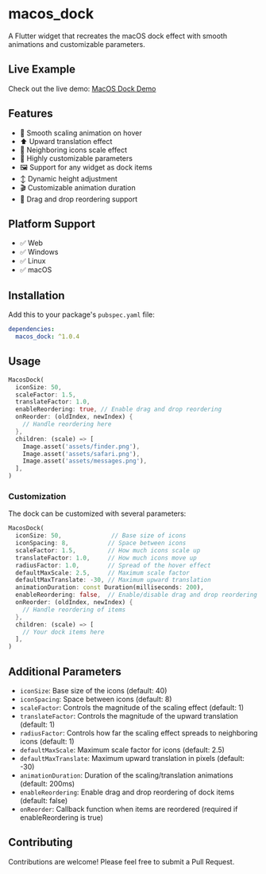 <!--
This README describes the package. If you publish this package to pub.dev,
this README's contents appear on the landing page for your package.

For information about how to write a good package README, see the guide for
[writing package pages](https://dart.dev/tools/pub/writing-package-pages).

For general information about developing packages, see the Dart guide for
[creating packages](https://dart.dev/guides/libraries/create-packages)
and the Flutter guide for
[developing packages and plugins](https://flutter.dev/to/develop-packages).
-->

# macos_dock

A Flutter widget that recreates the macOS dock effect with smooth animations and customizable parameters.

## Live Example

Check out the live demo: [MacOS Dock Demo](https://master-wayne7.github.io/macos_dock/)

## Features

- 🔄 Smooth scaling animation on hover
- ⬆️ Upward translation effect
- 🎯 Neighboring icons scale effect
- 🎨 Highly customizable parameters
- 🖼️ Support for any widget as dock items
- ↕️ Dynamic height adjustment
- 🎬 Customizable animation duration
- 🔄 Drag and drop reordering support

## Platform Support

- ✅ Web
- ✅ Windows
- ✅ Linux
- ✅ macOS

## Installation

Add this to your package's `pubspec.yaml` file:

```yaml
dependencies:
  macos_dock: ^1.0.4
```

## Usage

```dart
MacosDock(
  iconSize: 50,
  scaleFactor: 1.5,
  translateFactor: 1.0,
  enableReordering: true, // Enable drag and drop reordering
  onReorder: (oldIndex, newIndex) {
    // Handle reordering here
  },
  children: (scale) => [
    Image.asset('assets/finder.png'),
    Image.asset('assets/safari.png'),
    Image.asset('assets/messages.png'),
  ],
)
```

### Customization

The dock can be customized with several parameters:

```dart
MacosDock(
  iconSize: 50,              // Base size of icons
  iconSpacing: 8,           // Space between icons
  scaleFactor: 1.5,         // How much icons scale up
  translateFactor: 1.0,     // How much icons move up
  radiusFactor: 1.0,        // Spread of the hover effect
  defaultMaxScale: 2.5,     // Maximum scale factor
  defaultMaxTranslate: -30, // Maximum upward translation
  animationDuration: const Duration(milliseconds: 200),
  enableReordering: false,  // Enable/disable drag and drop reordering
  onReorder: (oldIndex, newIndex) {
    // Handle reordering of items
  },
  children: (scale) => [
    // Your dock items here
  ],
)
```

## Additional Parameters

- `iconSize`: Base size of the icons (default: 40)
- `iconSpacing`: Space between icons (default: 8)
- `scaleFactor`: Controls the magnitude of the scaling effect (default: 1)
- `translateFactor`: Controls the magnitude of the upward translation (default: 1)
- `radiusFactor`: Controls how far the scaling effect spreads to neighboring icons (default: 1)
- `defaultMaxScale`: Maximum scale factor for icons (default: 2.5)
- `defaultMaxTranslate`: Maximum upward translation in pixels (default: -30)
- `animationDuration`: Duration of the scaling/translation animations (default: 200ms)
- `enableReordering`: Enable drag and drop reordering of dock items (default: false)
- `onReorder`: Callback function when items are reordered (required if enableReordering is true)

## Contributing

Contributions are welcome! Please feel free to submit a Pull Request.
